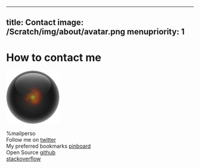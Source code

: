 -----
title: Contact
image: /Scratch/img/about/avatar.png
menupriority: 1
-----
# How to contact me

<img src="/Scratch/img/about/avatar.png" alt="Avatar" class="clean left"/>

%mailperso  
Follow me on [twitter](http://twitter.com/yogsototh)  
My preferred bookmarks [pinboard](http://pinboard.in/u:yogsototh)  
Open Source [github](http://github.com/yogsototh)  
[stackoverflow](http://stackoverflow.com/users/40569/yogsototh)  
